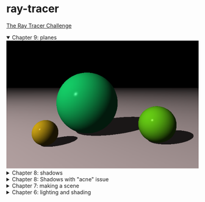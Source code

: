# ray-tracer
[The Ray Tracer Challenge](https://pragprog.com/book/jbtracer/the-ray-tracer-challenge)

<details open>
  <summary>Chapter 9: planes</summary>
<img src="https://github.com/fremag/ray-tracer/blob/master/world_plane.png"/>
</details>

<details>
  <summary>Chapter 8: shadows</summary>
<img src="https://github.com/fremag/ray-tracer/blob/master/helloword_shadows.png"/>
</details>

<details>
  <summary>Chapter 8: Shadows with "acne" issue</summary>
<img src="https://github.com/fremag/ray-tracer/blob/master/helloword_shadow_acne.png"/>
</details>

<details>
  <summary>Chapter 7: making a scene</summary>
<img src="https://github.com/fremag/ray-tracer/blob/master/helloword.png"/>
</details>

<details>
  <summary>Chapter 6: lighting and shading</summary>
<img src="https://github.com/fremag/ray-tracer/blob/master/sphere.png"/>
</details>

